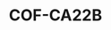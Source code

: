 ---
layout: well
facility_url: facilities/colbert
facility_class: colbert
permalink: facilities/colbert/cof-ca22b
coordinates: [
    -87.8384236,
    34.7394842
]
title: "COF-CA22B"
location: "Colbert County, AL"
site_name:  "Colbert Fossil Plant"
owner_operator: "Tennessee Valley Authority (TVA)"
site_summary: ""
download_data: ""
designation: "Downgradient"
legend: "Downgradient, Not in Compliance"
drinking_water_health_standards_exceeded_1: "Boron"
health_base_standard_exceeded_1: "LHA"
number_of_times_in_exceedance_1": "1"
number_of_times_monitored_1: "7"
max_exceedance_amount_1: "7.3"
max_allowable_amount_1: "6"
unit_of_measurement_1: "mg/L"
drinking_water_health_standards_exceeded_2: "Manganese"
health_base_standard_exceeded_2: "LHA"
number_of_times_in_exceedance_2: "1"
number_of_times_monitored_2: "7"
max_exceedance_amount_2: "1.7"
max_allowable_amount_2: "0.3"
unit_of_measurement_2: "mg/L"
drinking_water_health_standards_exceeded_3: "Molybdenum"
health_base_standard_exceeded_3: "LHA"
number_of_times_in_exceedance_3: "1"
number_of_times_monitored_3: "7"
max_exceedance_amount_3: "0.088"
max_allowable_amount_3: "0.04"
unit_of_measurement_3: "mg/L"
drinking_water_health_standards_exceeded_4: ""
health_base_standard_exceeded_4: ""
number_of_times_in_exceedance_4: ""
number_of_times_monitored_4: ""
max_exceedance_amount_4: ""
max_allowable_amount_4: ""
unit_of_measurement_4: ""
drinking_water_health_standards_exceeded_5: ""
health_base_standard_exceeded_5: ""
number_of_times_in_exceedance_5: ""
number_of_times_monitored_5: ""
max_exceedance_amount_5: ""
max_allowable_amount_5: ""
unit_of_measurement_5: ""
---